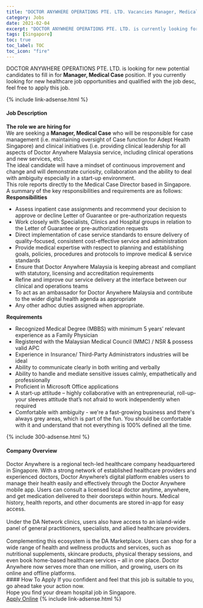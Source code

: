 ```yaml
---
title: "DOCTOR ANYWHERE OPERATIONS PTE. LTD. Vacancies Manager, Medical Case" 
category: Jobs 
date: 2021-02-04 
excerpt: "DOCTOR ANYWHERE OPERATIONS PTE. LTD. is currently looking for suitable person to fill in the Manager, Medical Case which positioned at Singapore" 
tags: [Singapore] 
toc: true 
toc_label: TOC 
toc_icon: "fire" 
--- 
```


<p>DOCTOR ANYWHERE OPERATIONS PTE. LTD. is looking for new potential candidates to fill in for <b>Manager, Medical Case</b> position. If you currently looking for new healthcare job opportunities and qualified with the job desc, feel free to apply this job.
</p>{% include link-adsense.html %} 
<div><div><h4>Job Description</h4></div><div><div><span><div><div><div><strong>The role we are hiring for</strong></div><div>We are seeking a&#160;<strong>Manager, Medical Case</strong>&#160;who will be responsible for case management (i.e. maintaining oversight of Case function for Adept Health Singapore) and clinical initiatives (i.e. providing clinical leadership for all aspects of Doctor Anywhere Malaysia service, including clinical operations and new services, etc).</div><div>The ideal candidate will have a mindset of continuous improvement and change and will demonstrate curiosity, collaboration and the ability to deal with ambiguity especially in a start-up environment.</div><div>This role reports directly to the Medical Case Director based in Singapore.&#160;</div><div>A summary of the key responsibilities and requirements are as follows:</div><div><strong>Responsibilities</strong></div><ul><li>Assess inpatient case assignments and recommend your decision to approve or decline Letter of Guarantee or pre-authorization requests</li><li>Work closely with Specialists, Clinics and Hospital groups in relation to the Letter of Guarantee or pre-authorization requests</li><li>Direct implementation of case service standards to ensure delivery of quality-focused, consistent cost-effective service and administration</li><li>Provide medical expertise with respect to planning and establishing goals, policies, procedures and protocols to improve medical &amp; service standards</li><li>Ensure that Doctor Anywhere Malaysia is keeping abreast and compliant with statutory, licensing and accreditation requirements</li><li>Refine and improve our service delivery at the interface between our clinical and operations teams</li><li>To act as an ambassador for Doctor Anywhere Malaysia and contribute to the wider digital health agenda as appropriate</li><li>Any other adhoc duties assigned when appropriate.</li></ul><div><strong>Requirements</strong></div><ul><li>Recognized Medical Degree (MBBS) with minimum 5 years&#8217; relevant experience as a Family Physician</li><li>Registered with the Malaysian Medical Council (MMC) / NSR &amp; possess valid APC</li><li>Experience in Insurance/ Third-Party Administrators industries will be ideal</li><li>Ability to communicate clearly in both writing and verbally</li><li>Ability to handle and mediate sensitive issues calmly, empathetically and professionally</li><li>Proficient in Microsoft Office applications</li><li>A start-up attitude &#8211; highly collaborative with an entrepreneurial, roll-up-your sleeves attitude that&#8217;s not afraid to work independently when required</li><li>Comfortable with ambiguity - we're a fast-growing business and there's always grey areas, which is part of the fun. You should be comfortable with it and understand that not everything is 100% defined all the time.</li></ul></div></div></span></div></div></div> 
{% include 300-adsense.html %} 
<div><div><h4>Company Overview</h4></div><div><div><span><div><div>Doctor Anywhere is a regional tech-led healthcare company headquartered in Singapore. With a strong network of established healthcare providers and experienced doctors, Doctor Anywhere&#8217;s digital platform enables users to manage their health easily and effectively through the Doctor Anywhere mobile app. Users can consult a licensed local doctor anytime, anywhere, and get medication delivered to their doorsteps within hours. Medical history, health reports, and other documents are stored in-app for easy access.</div>
<div><br>
Under the DA Network clinics, users also have access to an island-wide panel of general practitioners, specialists, and allied healthcare providers.</div>
<div><br>
Complementing this ecosystem is the DA Marketplace. Users can shop for a wide range of health and wellness products and services, such as nutritional supplements, skincare products, physical therapy sessions, and even book home-based healthcare services &#8211; all in one place. Doctor Anywhere now serves more than one million, and growing, users on its online and offline platforms.</div></div></span></div></div></div> 
#### How To Apply 
If you confident and feel that this job is suitable to you, go ahead take your action now. <br/> 
Hope you find your dream hospital job in Singapore. <br/> 
<a href="https://www.jobstreet.com.my/en/job/manager-medical-case-8338745/origin/sg?jobId=jobstreet-sg-job-8338745&sectionRank=10&token=0~ea7c643e-a9f6-4036-b4ad-9c2c2e6e25d8&fr=SRP%20View%20In%20New%20Ta" class="btn btn--warning" target="_blank" rel="nofollow noopenner">Apply Online</a> 
{% include link-adsense.html %} 